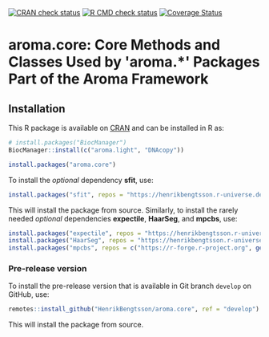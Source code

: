 <div id="badges"><!-- pkgdown markup -->
<a href="https://CRAN.R-project.org/web/checks/check_results_aroma.core.html"><img border="0" src="https://www.r-pkg.org/badges/version/aroma.core" alt="CRAN check status"/></a>
<a href="https://github.com/HenrikBengtsson/aroma.core/actions?query=workflow%3AR-CMD-check"><img border="0" src="https://github.com/HenrikBengtsson/aroma.core/actions/workflows/R-CMD-check.yaml/badge.svg?branch=develop" alt="R CMD check status"/></a>
<a href="https://app.codecov.io/gh/HenrikBengtsson/aroma.core"><img border="0" src="https://codecov.io/gh/HenrikBengtsson/aroma.core/branch/develop/graph/badge.svg" alt="Coverage Status"/></a> 
</div>

# aroma.core: Core Methods and Classes Used by 'aroma.*' Packages Part of the Aroma Framework 


## Installation

This R package is available on [CRAN](https://cran.r-project.org/package=aroma.core) and can be installed in R as:

```r
# install.packages("BiocManager")
BiocManager::install(c("aroma.light", "DNAcopy"))

install.packages("aroma.core")
```

To install the _optional_ dependency **sfit**, use:

```r
install.packages("sfit", repos = "https://henrikbengtsson.r-universe.dev")
```

This will install the package from source.  Similarly, to install the rarely needed _optional_ dependencies **expectile**, **HaarSeg**, and **mpcbs**, use:

```r
install.packages("expectile", repos = "https://henrikbengtsson.r-universe.dev")
install.packages("HaarSeg", repos = "https://henrikbengtsson.r-universe.dev")
install.packages("mpcbs", repos = c("https://r-forge.r-project.org", getOption("repos")))
```


### Pre-release version
 
To install the pre-release version that is available in Git branch `develop` on GitHub, use:

```r
remotes::install_github("HenrikBengtsson/aroma.core", ref = "develop")
```

This will install the package from source.


<!-- pkgdown-drop-below -->

